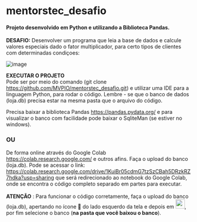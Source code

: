 # mentorstec_desafio

#### **Projeto desenvolvido em Python e utilizando a Biblioteca Pandas.**

**DESAFIO:**
  Desenvolver um programa que leia a base de dados e calcule valores especiais dado o fator multiplicador, para certo tipos de clientes com determinadas condiçoes:

![image](https://user-images.githubusercontent.com/83551846/146945081-8fd556d9-037a-4eae-a8f3-6b27d4090172.png)

**EXECUTAR O PROJETO**
<br>Pode ser por meio do comando (git clone https://github.com/MVPIO/mentorstec_desafio.git) e utilizar uma IDE para a linguagem Python, para rodar o código. Lembre - se que o banco de dados (loja.db) precisa estar na mesma pasta que o arquivo do código.

Precisa baixar a biblioteca Pandas https://pandas.pydata.org/ e para visualizar o banco com facilidade pode baixar o SqliteMan (se estiver no windows).

### **OU**

De forma online através do Google Colab https://colab.research.google.com/ e outros afins. Faça o upload do banco (loja.db).
Pode se acessar o link: https://colab.research.google.com/drive/1KuiBr05cdmG7tzSzCBah5DRzkRZ7hdka?usp=sharing que será redirecionado ao notebook do Google Colab, onde se encontra o código completo separado em partes para executar. <br>
<br>
**ATENÇÃO** : Para funcionar o código corretamente, faça o upload do banco (loja.db), apertando no ícone 📁 do lado esquerdo da tela e depois em <img heigth="25" width="25" src="https://user-images.githubusercontent.com/83551846/149015316-ba16bd26-9dee-4d0b-928c-f7192f318ab5.png"/>, por fim selecione o banco (**na pasta que você baixou o banco**).
